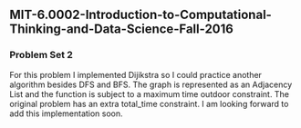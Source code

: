 ## MIT-6.0002-Introduction-to-Computational-Thinking-and-Data-Science-Fall-2016
### Problem Set 2
For this problem I implemented Dijikstra so I could practice another algorithm besides DFS and BFS. The graph is represented as an Adjacency List and the function is subject to a maximum time outdoor constraint.
The original problem has an extra total_time constraint. I am looking forward to add this implementation soon.
